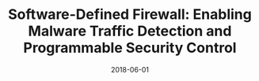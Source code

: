 ---
title: "Software-Defined Firewall: Enabling Malware Traffic Detection and Programmable Security Control"
collection: publications
permalink: publications/Software-Defined_Firewall_Enabling_Malware_Traffic_Detection_and_Programmable_Security_Control.pdf
category: 'network security, malware detection, SDS, SDN'
date: 2018-06-01
venue: 'ACM Asia Conference on Computer and Communications Security (ASIACCS)'
citation: 'S. Gao, Z. Li, Y. Yao, B. Xiao, S. Guo, Y. Yang, "Software-Defined Firewall: Enabling Malware Traffic Detection and Programmable Security Control", in <i>Proc. of the ACM Asia Conference on Computer and Communications Security (ASIACCS)</i>, Songdo, Incheon, Korea, 4-8 June 2018.'
citebib: publications/Software-Defined_Firewall_Enabling_Malware_Traffic_Detection_and_Programmable_Security_Control.html
---